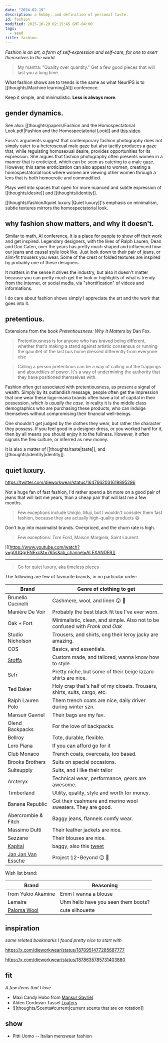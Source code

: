 ```yaml
---
date: "2024-02-19"
description: a hobby, and definition of personal taste.
id: fashion
modified: 2025-10-29 02:15:45 GMT-04:00
tags:
  - seed
title: fashion.
---
```


_Fashion is an art, a form of self-expression and self-care, for one to exert themselves to the world_

> My mantra: "Quality over quantity." Get a few good pieces that will last you a long time.

What fashion shows are to trends is the same as what NeurIPS is to [[thoughts/Machine learning|AI]] conference.

Keep it simple, and minimalistic. **Less is always more**.

## gender dynamics.

See also: [[thoughts/papers/Fashion and the Homospectatorial Look.pdf|Fashion and the Homospectatorial Look]] and [this video](https://www.youtube.com/watch?v=DA2PqBAyGqI&t=454s&ab_channel=oliSUNvia)

Fuss's arguments suggest that contemporary fashion photography does not simply cater to a heterosexual male gaze but also tacitly produces a gaze that, while regulating homosexual desire, provides opportunities for its expression. She argues that fashion photography often presents women in a manner that is eroticized, which can be seen as catering to a male gaze. However, this same eroticization can also appeal to women, creating a homospectatorial look where women are viewing other women through a lens that is both homoerotic and commodified.

Plays well into spaces that open for more nuanced and subtle expression of [[thoughts/desire]] and [[thoughts/identity]].

[[thoughts/fashion#quiet luxury.|Quiet luxury]]'s emphasis on minimalism, subtle textures mirrors the homospectatorial look.

## why fashion show matters, and why it doesn't.

Similar to math, AI conference, it is a place for people to show off their work and get inspired. Legendary designers, with the likes of Ralph Lauren, Dean and Dan Caten, over the years has pretty much shaped and influenced how our jeans and causal style look like. Just look down to their pair of jeans, or slim-fit trousers you wear. Some of the crest or folded textures are inspired by probably one of these designers.

It matters in the sense it drives the industry, but also it doesn't matter because you can pretty much get the look or highlights of what is trendy from the internet, or social media, via "shortification" of videos and informations.

I do care about fashion shows simply I appreciate the art and the work that goes into it.

## pretentious.

Extensions from the book _Pretentiousness: Why It Matters_ by Dan Fox.

> Pretentiousness is for anyone who has braved being different, whether that's making a stand against artistic consensus or running the gauntlet of the last bus home dressed differently from everyone else

> Calling a person pretentious can be a way of calling out the trappings and absurdities of power. It's a way of undermining the authority that they have positioned themselves with.

Fashion often get associated with pretentiousness, as present a signal of wealth. Simply by its outlandish message, people often get the impression that one wear these logo-mania brands often have a lot of capital in their possession, _which is usually the case_. In reality it is the middle class demographics who are purchasing these products, who can indulge themselves without compromising their financial well-beings.

One shouldn't get judged by the clothes they wear, but rather the character they possess. If you feel good in a designer dress, or you worked hard for it, then by all means you should enjoy it to the fullness. However, it often signals the flex culture, or inferred as new money.

It is also a matter of [[thoughts/taste|taste]], and [[thoughts/identity|identity]].

## quiet luxury.

https://twitter.com/dieworkwear/status/1647662031619895296

Not a huge fan of fast fashion, I'd rather spend a bit more on a good pair of jeans that will last me years, than a cheap pair that will last me a few months.

> Few exceptions include Uniqlo, Muji, but I wouldn't consider them fast fashion, because they are actually high-quality products 😄

Don't buy into maximalist brands. Overpriced, and the churn rate is high.

> Few exceptions: Tom Ford, Maison Margiela, Saint Laurent

![[https://www.youtube.com/watch?v=g0UQgrFNExc&t=765s&ab_channel=ALEXANDER]]

---

> Go for quiet luxury, aka timeless pieces

The following are few of favourite brands, in no particular order:

| Brand                                                  | Genre of clothing to get                                                       |
| ------------------------------------------------------ | ------------------------------------------------------------------------------ |
| Brunello Cucinelli                                     | Cashmere, wool, and linen :kissing: :pinched_fingers:                          |
| Manière De Voir                                        | Probably the best black fit tee I've ever worn.                                |
| Oak + Fort                                             | Minimalistic, clean, and simple. Also not to be confused with _Frank and Oak_  |
| Studio Nicholson                                       | Trousers, and shirts, ong their leroy jacky are amazing.                       |
| COS                                                    | Basics, and essentials.                                                        |
| [Stoffa](https://stoffa.co/pages/store)                | Custom made, and tailored, wanna know how to style.                            |
| Sefr                                                   | Pretty niche, but some of their beige lazaro shirts are nice.                  |
| Ted Baker                                              | Holy crap that's half of my closets. Trousers, shirts, suits, cargo, etc.      |
| Ralph Lauren Polo                                      | Them trench coats are nice, daily driver during winter szn.                    |
| Mansuir Gavriel                                        | Their bags are my fav.                                                         |
| Olend Backpacks                                        | For the love of backpacks.                                                     |
| Bellroy                                                | Tote, durable, flexible.                                                       |
| Loro Piana                                             | If you can afford go for it                                                    |
| Club Monaco                                            | Trench coats, overcoats, too based.                                            |
| Brooks Brothers                                        | Suits on special occasions.                                                    |
| Suitsupply                                             | Suits, and I like their tailor                                                 |
| Arcteryx                                               | Technical wear, performance, gears are awesome.                                |
| Timberland                                             | Utility, quality, style and worth for money.                                   |
| Banana Republic                                        | Got their cashmere and merino wool sweaters. They are good.                    |
| Abercrombie & Fitch                                    | Baggy jeans, flannels comfy wear.                                              |
| Massimo Dutti                                          | Their leather jackets are nice.                                                |
| Sezzane                                                | Their blouses are nice.                                                        |
| [Kapital](https://www.kapital.jp/)                     | baggy, also this [tweet](https://x.com/dieworkwear/status/1875991529095106660) |
| [Jan Jan Van Essche](https://www.janjanvanessche.com/) | Project 12-Beyond :kissing: :pinched_fingers:                                  |

Wish list brand:

| Brand                                                          | Reasoning                           |
| -------------------------------------------------------------- | ----------------------------------- |
| from Yukio Akamine                                             | Emm I wanna a blouse                |
| Lemaire                                                        | Uhm hello have you seen them boots? |
| [Paloma Wool](https://palomawool.com/en-dz/collections/new-in) | cute silhouette                     |

## inspiration

_some related bookmarks I found pretty nice to start with_

https://x.com/dieworkwear/status/1870951477285687777 <!-- Some thread on Derek's recommendation -->

https://x.com/dieworkwear/status/1878635785731403880 <!-- Cream/yellowish suits -->

## fit

_A few items that I love_

- Maxi Candy Hobo from [Mansur Gavriel](https://www.mansurgavriel.com/products/maxi-candy-bag-black)
- Alden Cordovan Tassel [Loafers](https://www.aldenshop.com/collections/cordovan-loafers)
- ![[thoughts/Scents#current|current scents that are on rotation]]

## show

- Pitti Uomo -- Italian menswear fashion
